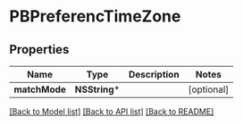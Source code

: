 # PBPreferencTimeZone

## Properties
Name | Type | Description | Notes
------------ | ------------- | ------------- | -------------
**matchMode** | **NSString*** |  | [optional] 

[[Back to Model list]](../README.md#documentation-for-models) [[Back to API list]](../README.md#documentation-for-api-endpoints) [[Back to README]](../README.md)


